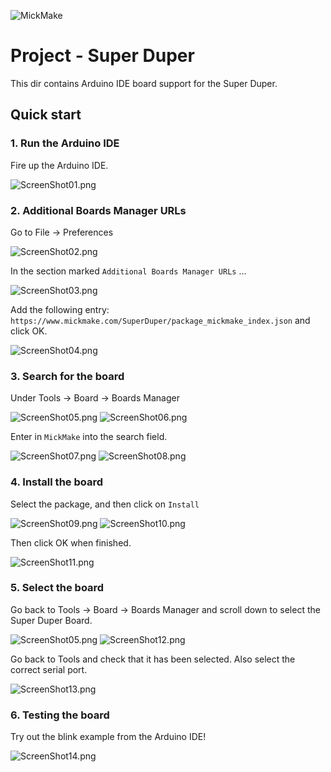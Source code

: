 
![MickMake](https://www.mickmake.com/banner.png)


# Project - Super Duper
This dir contains Arduino IDE board support for the Super Duper.


## Quick start

### 1. Run the Arduino IDE
Fire up the Arduino IDE.

![ScreenShot01.png](docs/ScreenShot01.png)


### 2. Additional Boards Manager URLs
Go to File -> Preferences

![ScreenShot02.png](docs/ScreenShot02.png)

In the section marked `Additional Boards Manager URLs` ...

![ScreenShot03.png](docs/ScreenShot03.png)

Add the following entry: `https://www.mickmake.com/SuperDuper/package_mickmake_index.json` and click OK.

![ScreenShot04.png](docs/ScreenShot04.png)


### 3. Search for the board
Under Tools -> Board -> Boards Manager

![ScreenShot05.png](docs/ScreenShot05.png)
![ScreenShot06.png](docs/ScreenShot06.png)

Enter in `MickMake` into the search field.

![ScreenShot07.png](docs/ScreenShot07.png)
![ScreenShot08.png](docs/ScreenShot08.png)


### 4. Install the board

Select the package, and then click on `Install`

![ScreenShot09.png](docs/ScreenShot09.png)
![ScreenShot10.png](docs/ScreenShot10.png)

Then click OK when finished.

![ScreenShot11.png](docs/ScreenShot11.png)


### 5. Select the board

Go back to Tools -> Board -> Boards Manager and scroll down to select the Super Duper Board.

![ScreenShot05.png](docs/ScreenShot05.png)
![ScreenShot12.png](docs/ScreenShot12.png)

Go back to Tools and check that it has been selected. Also select the correct serial port.

![ScreenShot13.png](docs/ScreenShot13.png)


### 6. Testing the board
Try out the blink example from the Arduino IDE!

![ScreenShot14.png](docs/ScreenShot14.png)

